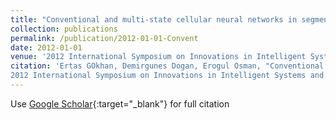 ```yaml
---
title: "Conventional and multi-state cellular neural networks in segmenting breast region from MR images: Performance comparison"
collection: publications
permalink: /publication/2012-01-01-Convent
date: 2012-01-01
venue: '2012 International Symposium on Innovations in Intelligent Systems and Applications'
citation: 'Ertas GOkhan, Demirgunes Dogan, Erogul Osman, "Conventional and multi-state cellular neural networks in segmenting breast region from MR images: Performance comparison"
2012 International Symposium on Innovations in Intelligent Systems and Applications, (2012)'
---
```

Use [Google Scholar](https://scholar.google.com/scholar?q=Conventional+and+multi+state+cellular+neural+networks+in+segmenting+breast+region+from+MR+images:+Performance+comparison){:target="_blank"} for full citation